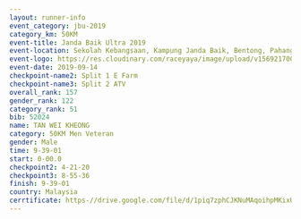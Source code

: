 ```yaml
---
layout: runner-info 
event_category: jbu-2019 
category_km: 50KM 
event-title: Janda Baik Ultra 2019  
event-location: Sekolah Kebangsaan, Kampung Janda Baik, Bentong, Pahang, Malaysia 
event-logo: https://res.cloudinary.com/raceyaya/image/upload/v1569217009/logo/janda-baik_vch1pc.jpg 
event-date: 2019-09-14 
checkpoint-name2: Split 1 E Farm 
checkpoint-name3: Split 2 ATV 
overall_rank: 157
gender_rank: 122
category_rank: 51
bib: 52024
name: TAN WEI KHEONG
category: 50KM Men Veteran
gender: Male
time: 9-39-01
start: 0-00.0
checkpoint2: 4-21-20
checkpoint3: 8-55-36
finish: 9-39-01
country: Malaysia
cerrtificate: https-//drive.google.com/file/d/1piq7zphCJKNuMAqoihpMKixUZbq3UryR/view?usp=sharing
---
```

